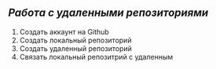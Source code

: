 ## ***Работа с удаленными репозиториями***

1. Создать аккаунт на Github 
2. Создать локальный репозиторий
3. Создать удаленный репозиторий
4. Связать локальный репозитрий с удаленным
